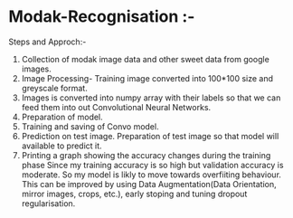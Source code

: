 # Modak-Recognisation :- 
Steps and Approch:-
1) Collection of modak image data and other sweet data from google images.
2) Image Processing- Training image converted into 100*100 size and greyscale format.
3) Images is converted into numpy array with their labels so that we can feed them into out Convolutional Neural Networks.
4) Preparation of model.
5) Training and saving of Convo model.
6) Prediction on test image. Preparation of test image so that model will available to predict it.
7) Printing a graph showing the accuracy changes during the training phase
Since my training accuracy is so high but validation accuracy is moderate. So my model is likly to move towards overfiiting behaviour. 
This can be improved by using Data Augmentation(Data Orientation, mirror images, crops, etc.), early stoping and tuning dropout regularisation.

